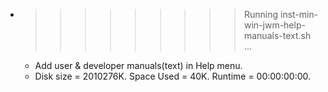 * >>>>>>>>> Running inst-min-win-jwm-help-manuals-text.sh ...
  * Add user & developer manuals(text) in Help menu.
  * Disk size = 2010276K. Space Used = 40K. Runtime = 00:00:00:00.
